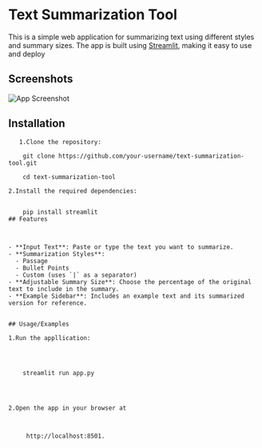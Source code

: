 
# Text Summarization Tool

This is a simple web application for summarizing text using different styles and summary sizes. The app is built using [Streamlit](https://streamlit.io/), making it easy to use and deploy

## Screenshots

![App Screenshot]("C:\Users\mahes\Pictures\{9CDBBE9D-229D-421F-8460-2952B8F26C78}.png")


## Installation

```
   1.Clone the repository:
    
    git clone https://github.com/your-username/text-summarization-tool.git
    
    cd text-summarization-tool

2.Install the required dependencies:
 
     
    pip install streamlit 
## Features



- **Input Text**: Paste or type the text you want to summarize.
- **Summarization Styles**:
  - Passage
  - Bullet Points
  - Custom (uses `|` as a separator)
- **Adjustable Summary Size**: Choose the percentage of the original text to include in the summary.
- **Example Sidebar**: Includes an example text and its summarized version for reference.


## Usage/Examples

1.Run the appllication:


   
   
    streamlit run app.py

   
   
   
2.Open the app in your browser at 



     http://localhost:8501.

